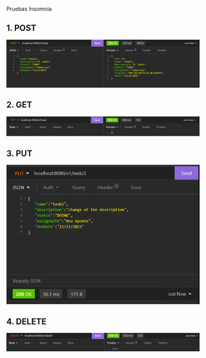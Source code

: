 Pruebas Insomnia

## 1. POST

![](img/post.png)

## 2. GET

![](img/get.png)

## 3. PUT

![](img/put.png)

## 4. DELETE

![](img/delete.png)